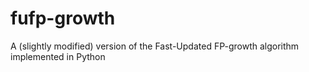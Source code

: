 # fufp-growth
A (slightly modified) version of the Fast-Updated FP-growth algorithm implemented in Python

